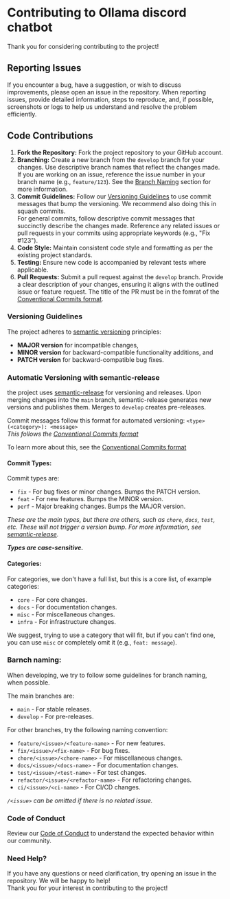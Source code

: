 # Contributing to Ollama discord chatbot

Thank you for considering contributing to the project!  

## Reporting Issues

If you encounter a bug, have a suggestion, or wish to discuss improvements, please open an issue in the repository. When reporting issues, provide detailed information, steps to reproduce, and, if possible, screenshots or logs to help us understand and resolve the problem efficiently.

## Code Contributions

1. **Fork the Repository:** Fork the project repository to your GitHub account.
2. **Branching:** Create a new branch from the `develop` branch for your changes. Use descriptive branch names that reflect the changes made. If you are working on an issue, reference the issue number in your branch name (e.g., `feature/123`). See the [Branch Naming](#branch-naming) section for more information.
3. **Commit Guidelines:** Follow our [Versioning Guidelines](#versioning-guidelines) to use commit messages that bump the versioning. We recommend also doing this in squash commits.  
For general commits, follow descriptive commit messages that succinctly describe the changes made. 
Reference any related issues or pull requests in your commits using appropriate keywords (e.g., "Fix #123").
4. **Code Style:** Maintain consistent code style and formatting as per the existing project standards.
5. **Testing:** Ensure new code is accompanied by relevant tests where applicable.
6. **Pull Requests:** Submit a pull request against the `develop` branch. Provide a clear description of your changes, ensuring it aligns with the outlined issue or feature request. The title of the PR must be in the fomrat of the [Conventional Commits format](https://www.conventionalcommits.org/en/v1.0.0/).

### Versioning Guidelines

The project adheres to [semantic versioning](https://semver.org/) principles:

- **MAJOR version** for incompatible changes,
- **MINOR version** for backward-compatible functionality additions, and
- **PATCH version** for backward-compatible bug fixes.

### Automatic Versioning with semantic-release

the project uses [semantic-release](https://github.com/semantic-release/semantic-release) for versioning and releases. Upon merging changes into the `main` branch, semantic-release generates new versions and publishes them. Merges to `develop` creates pre-releases.

Commit messages follow this format for automated versioning: `<type>(<category>): <message>`  
*This follows the [Conventional Commits format](https://www.conventionalcommits.org/en/v1.0.0/)*

To learn more about this, see the [Conventional Commits format](https://www.conventionalcommits.org/en/v1.0.0/)

#### Commit Types:

Commit types are:

- `fix` - For bug fixes or minor changes. Bumps the PATCH version.
- `feat` - For new features. Bumps the MINOR version.
- `perf` - Major breaking changes. Bumps the MAJOR version.

*These are the main types, but there are others, such as `chore`, `docs`, `test`, etc. These will not trigger a version bump.*
*For more information, see [semantic-release](https://github.com/semantic-release/semantic-release).*

***Types are case-sensitive.***

#### Categories:

For categories, we don't have a full list, but this is a core list, of example categories:

- `core` - For core changes.
- `docs` - For documentation changes.
- `misc` - For miscellaneous changes.
- `infra` - For infrastructure changes.

We suggest, trying to use a category that will fit, but if you can't find one, you can use `misc` or completely omit it (e.g., `feat: message`).

### Barnch naming:

When developing, we try to follow some guidelines for branch naming, when possible.

The main branches are:

- `main` - For stable releases.
- `develop` - For pre-releases.

For other branches, try the following naming convention:

- `feature/<issue>/<feature-name>` - For new features.
- `fix/<issue>/<fix-name>` - For bug fixes.
- `chore/<issue>/<chore-name>` - For miscellaneous changes.
- `docs/<issue>/<docs-name>` - For documentation changes.
- `test/<issue>/<test-name>` - For test changes.
- `refactor/<issue>/<refactor-name>` - For refactoring changes.
- `ci/<issue>/<ci-name>` - For CI/CD changes.

*`/<issue>` can be omitted if there is no related issue.*

### Code of Conduct

Review our [Code of Conduct](CODE_OF_CONDUCT.md) to understand the expected behavior within our community.

### Need Help?

If you have any questions or need clarification, try opening an issue in the repository. We will be happy to help!  
Thank you for your interest in contributing to the project!
